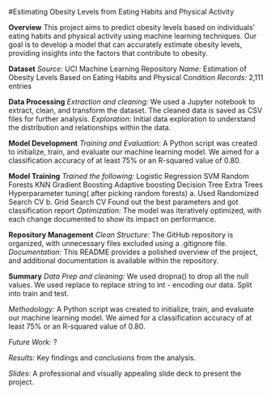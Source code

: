 #Estimating Obesity Levels from Eating Habits and Physical Activity
 
**Overview**
This project aims to predict obesity levels based on individuals’ eating habits and physical activity using machine learning techniques. Our goal is to develop a model that can accurately estimate obesity levels, providing insights into the factors that contribute to obesity.

**Dataset**
*Source:* UCI Machine Learning Repository
*Name:* Estimation of Obesity Levels Based on Eating Habits and Physical Condition
*Records:* 2,111 entries

**Data Processing**
*Extraction and cleaning:*
We used a Jupyter notebook to extract, clean, and transform the dataset. The cleaned data is saved as CSV files for further analysis.
*Exploration:* 
Initial data exploration to understand the distribution and relationships within the data.

**Model Development**
*Training and Evaluation*: 
A Python script was created to initialize, train, and evaluate our machine learning model. We aimed for a classification accuracy of at least 75% or an R-squared value of 0.80.

**Model Training**
*Trained the following:*
Logistic Regression
SVM
Random Forests
KNN
Gradient Boosting
Adaptive boosting
Decision Tree
Extra Trees
Hyperparameter tuning( after picking random forests)
          a. Used Randomized Search CV
          b. Grid Search CV
Found out the best parameters and got classification report
*Optimization:*
The model was iteratively optimized, with each change documented to show its impact on performance.

**Repository Management**
*Clean Structure:*
The GitHub repository is organized, with unnecessary files excluded using a .gitignore file.
*Documentation:* This README provides a polished overview of the project, and additional documentation is available within the repository.

**Summary**
*Data Prep and cleaning:*
We used dropna() to drop all the null values.
We used replace to replace string to int - encoding our data.
Split into train and test.

*Methodology:*
A Python script was created to initialize, train, and evaluate our machine learning model. We aimed for a classification accuracy of at least 75% or an R-squared value of 0.80.

*Future Work:*
?

*Results:*
Key findings and conclusions from the analysis.

*Slides:*
A professional and visually appealing slide deck to present the project.
